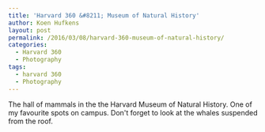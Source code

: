 ```yaml
---
title: 'Harvard 360 &#8211; Museum of Natural History'
author: Koen Hufkens
layout: post
permalink: /2016/03/08/harvard-360-museum-of-natural-history/
categories:
  - Harvard 360
  - Photography
tags:
  - harvard 360
  - Photography
---
```


The hall of mammals in the the Harvard Museum of Natural History. One of my favourite spots on campus. Don't forget to look at the whales suspended from the roof.

&nbsp;